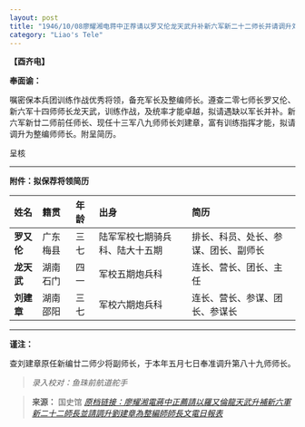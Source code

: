 ```yaml
---
layout: post
title: "1946/10/08廖耀湘电蒋中正荐请以罗又伦龙天武升补新六军新二十二师长并请调升刘建章为整编师师长文电日报表"
category: "Liao's Tele"
---
```



**【酉齐电】**

**奉面谕：**

嘱密保本兵团训练作战优秀将领，备充军长及整编师长。遵查二零七师长罗又伦、新六军十四师师长龙天武，训练作战，及统率才能卓越，拟请遇缺以军长并补。新六军新廿二师前任师长、现任十三军八九师师长刘建章，富有训练指挥才能，拟请调升为整编师师长。附呈简历。

呈核

---

**附件：拟保荐将领简历**

| 姓名 | 籍贯 | 年龄 | 出身 | 简历 |
| :--- | :--- | :--- | :--- | :--- |
| **罗又伦** | 广东梅县 | 三七 | 陆军军校七期骑兵科、陆大十五期 | 排长、科员、处长、参谋、团长、副师长 |
| **龙天武** | 湖南石门 | 四一 | 军校五期炮兵科 | 连长、营长、团长、主任 |
| **刘建章** | 湖南邵阳 | 三七 | 军校六期炮兵科 | 连长、营长、参谋、团长、参谋长 |

---

**谨注：**

查刘建章原任新编廿二师少将副师长，于本年五月七日奉准调升第八十九师师长。


> *录入校对：鱼珠前航道舵手*

> **来源：** 国史馆 [*原档链接：廖耀湘電蔣中正薦請以羅又倫龍天武升補新六軍新二十二師長並請調升劉建章為整編師師長文電日報表*](https://ahonline.drnh.gov.tw/index.php?act=Display/image/5894496BXgbxQB#6bJ)
